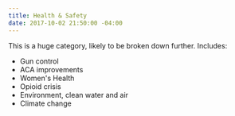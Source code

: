 ```yaml
---
title: Health & Safety
date: 2017-10-02 21:50:00 -04:00
---
```


This is a huge category, likely to be broken down further. Includes:
* Gun control
* ACA improvements
* Women's Health
* Opioid crisis
* Environment, clean water and air
* Climate change